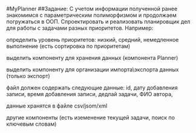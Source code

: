 #MyPlanner
##Задание:
С учетом информации полученной ранее знакомимся с параметрическим полиморфизмом и продолжаем погружаться в ООП. Спроектировать и реализовать планировщик дел для работы с задачами разных приоритетов. Например:

определить уровень приоритетов: низкий, средний, немедленное выполнение (есть сортировка по приоритетам)

выделить компоненту для хранения данных (компонента Planner)

выделить компоненту для организации импорта\экспорта данных (только экспорт)

файл должен содержать следующие данные: id, дату добавления записи, время добавления записи, дедлай задачи, ФИО автора,

данные хранятся в файле csv/jsom/xml

другие компоненты (есть иземенение текущей задачи, поиск по ключевым словам)